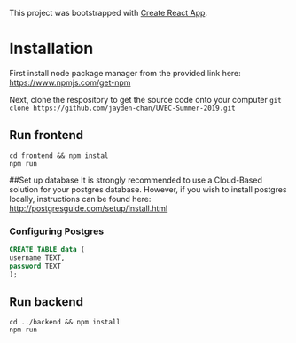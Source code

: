 This project was bootstrapped with [Create React App](https://github.com/facebook/create-react-app).

# Installation
First install node package manager from the provided link here: https://www.npmjs.com/get-npm

Next, clone the respository to get the source code onto your computer 
`git clone https://github.com/jayden-chan/UVEC-Summer-2019.git`

## Run frontend
```
cd frontend && npm instal
npm run
```
##Set up database
It is strongly recommended to use a Cloud-Based solution for your postgres database. However, if you wish to install postgres locally, instructions can be found here: http://postgresguide.com/setup/install.html

### Configuring Postgres

```sql
CREATE TABLE data (
username TEXT,
password TEXT
);
```

## Run backend
```
cd ../backend && npm install
npm run
```
